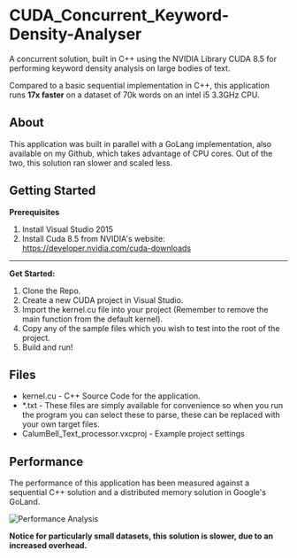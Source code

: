 # CUDA_Concurrent_Keyword-Density-Analyser
A concurrent solution, built in C++ using the NVIDIA Library CUDA 8.5 for performing keyword density analysis on large bodies of text.

Compared to a basic sequential implementation in C++, this application runs **17x faster** on a dataset of 70k words on an intel i5 3.3GHz CPU.

## About

This application was built in parallel with a GoLang implementation, also available on my Github, which takes advantage of CPU cores. Out of the two, this solution ran slower and scaled less.

## Getting Started

**Prerequisites**

1. Install Visual Studio 2015
2. Install Cuda 8.5 from NVIDIA's website: https://developer.nvidia.com/cuda-downloads 

----------

**Get Started:**

1. Clone the Repo.
2. Create a new CUDA project in Visual Studio.
3. Import the kernel.cu file into your project (Remember to remove the main function from the default kernel).
4. Copy any of the sample files which you wish to test into the root of the project.
5. Build and run!

## Files

 - kernel.cu - C++ Source Code for the application.
 - *.txt - These files are simply available for convenience so when you run the program you can select these to parse, these can be replaced with your own target files.
 - CalumBell_Text_processor.vxcproj - Example project settings

## Performance
The performance of this application has been measured against a sequential C++ solution and a distributed memory solution in Google's GoLand.

![Performance Analysis](https://i.imgur.com/xddRvbN.png)

**Notice for particularly small datasets, this solution is slower, due to an increased overhead.**
